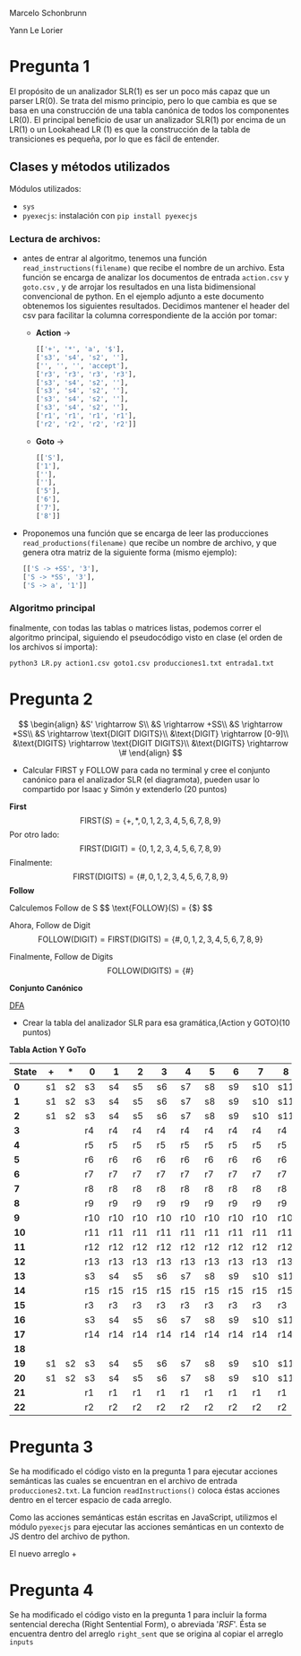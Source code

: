 
Marcelo Schonbrunn

Yann Le Lorier

# Pregunta 1

El propósito de un analizador SLR(1) es ser un poco más capaz que un parser LR(0). Se trata del mismo principio, pero lo que cambia es que se basa en una construcción de una tabla canónica de todos los componentes LR(0). El principal beneficio de usar un analizador SLR(1) por encima de un LR(1) o un Lookahead LR (1) es que la construcción de la tabla de transiciones es pequeña, por lo que es fácil de entender.

## Clases y métodos utilizados

Módulos utilizados:

- ```sys```
- ```pyexecjs```: instalación con ```pip install pyexecjs```

### Lectura de archivos:

- antes de entrar al algoritmo, tenemos una función ```read_instructions(filename)``` que recibe el nombre de un archivo. Esta función se encarga de analizar los documentos de entrada ```action.csv``` y ```goto.csv``` , y de arrojar los resultados en una lista bidimensional convencional de python. En el ejemplo adjunto a este documento obtenemos los siguientes resultados. Decidimos mantener el header del csv para facilitar la columna correspondiente de la acción por tomar:

  - **Action** $\rightarrow$ 

    ```sh
    [['+', '*', 'a', '$'], 
    ['s3', 's4', 's2', ''], 
    ['', '', '', 'accept'], 
    ['r3', 'r3', 'r3', 'r3'], 
    ['s3', 's4', 's2', ''], 
    ['s3', 's4', 's2', ''], 
    ['s3', 's4', 's2', ''], 
    ['s3', 's4', 's2', ''], 
    ['r1', 'r1', 'r1', 'r1'], 
    ['r2', 'r2', 'r2', 'r2']]
    ```

  - **Goto** $\rightarrow$

    ```sh
    [['S'], 
    ['1'], 
    [''], 
    [''], 
    ['5'], 
    ['6'], 
    ['7'], 
    ['8']]
    ```

- Proponemos una función que se encarga de leer las producciones ```read_productions(filename)``` que recibe un nombre de archivo, y que genera otra matriz de la siguiente forma (mismo ejemplo):

  ```sh
  [['S -> +SS', '3'], 
  ['S -> *SS', '3'], 
  ['S -> a', '1']]
  ```

### Algoritmo principal

finalmente, con todas las tablas o matrices listas, podemos correr el algoritmo principal, siguiendo el pseudocódigo visto en clase (el orden de los archivos sí importa):

```sh
python3 LR.py action1.csv goto1.csv producciones1.txt entrada1.txt
```

# Pregunta 2

$$
\begin{align}
&S' \rightarrow S\\
&S \rightarrow +SS\\
&S \rightarrow *SS\\
&S \rightarrow \text{DIGIT DIGITS}\\
&\text{DIGIT} \rightarrow [0-9]\\
&\text{DIGITS} \rightarrow \text{DIGIT DIGITS}\\
&\text{DIGITS} \rightarrow \#
\end{align}
$$

- Calcular FIRST y FOLLOW para cada no terminal y cree el conjunto canónico para el analizador SLR  (el  diagramota), pueden usar lo compartido por Isaac y Simón y extenderlo (20 puntos)

**First**
$$
\text{FIRST}(S) = \{+, *, 0, 1, 2, 3, 4, 5, 6, 7, 8, 9\}
$$
Por otro lado:
$$
\text{FIRST}(\text{DIGIT}) = \{0, 1, 2, 3, 4, 5, 6, 7, 8, 9\}
$$
Finalmente:
$$
\text{FIRST}(\text{DIGITS}) = \{\#, 0, 1, 2, 3,4 ,5,6,7,8,9\}
$$
**Follow**

Calculemos Follow de S
$$
\text{FOLLOW}(S) = \{$\}
$$

Ahora, Follow de Digit
$$
\text{FOLLOW}(\text{DIGIT}) = \text{FIRST}(\text{DIGITS}) = \{\#,0,1,2,3,4,5,6,7,8,9\}
$$

Finalmente, Follow de Digits
$$
\text{FOLLOW}(\text{DIGITS}) = \{ \# \}
$$

**Conjunto Canónico**

[DFA](.img/DFA.png)

- Crear la tabla del analizador SLR para esa gramática,(Action y GOTO)(10 puntos)

**Tabla Action Y GoTo**

| State  | +    | *    | 0    | 1    | 2    | 3    | 4    | 5    | 6    | 7    | 8    | 9    | #    | $      | S    | DIGIT | DIGITS |
| ------ | ---- | ---- | ---- | ---- | ---- | ---- | ---- | ---- | ---- | ---- | ---- | ---- | ---- | ------ | ---- | ----- | ------ |
| **0**  | s1   | s2   | s3   | s4   | s5   | s6   | s7   | s8   | s9   | s10  | s11  | s12  |      |        | 18   | 13    |        |
| **1**  | s1   | s2   | s3   | s4   | s5   | s6   | s7   | s8   | s9   | s10  | s11  | s12  |      |        | 19   | 13    |        |
| **2**  | s1   | s2   | s3   | s4   | s5   | s6   | s7   | s8   | s9   | s10  | s11  | s12  |      |        | 20   | 13    |        |
| **3**  |      |      | r4   | r4   | r4   | r4   | r4   | r4   | r4   | r4   | r4   | r4   | r4   | r4     |      |       |        |
| **4**  |      |      | r5   | r5   | r5   | r5   | r5   | r5   | r5   | r5   | r5   | r5   | r5   | r5     |      |       |        |
| **5**  |      |      | r6   | r6   | r6   | r6   | r6   | r6   | r6   | r6   | r6   | r6   | r6   | r6     |      |       |        |
| **6**  |      |      | r7   | r7   | r7   | r7   | r7   | r7   | r7   | r7   | r7   | r7   | r7   | r7     |      |       |        |
| **7**  |      |      | r8   | r8   | r8   | r8   | r8   | r8   | r8   | r8   | r8   | r8   | r8   | r8     |      |       |        |
| **8**  |      |      | r9   | r9   | r9   | r9   | r9   | r9   | r9   | r9   | r9   | r9   | r9   | r9     |      |       |        |
| **9**  |      |      | r10  | r10  | r10  | r10  | r10  | r10  | r10  | r10  | r10  | r10  | r10  | r10    |      |       |        |
| **10** |      |      | r11  | r11  | r11  | r11  | r11  | r11  | r11  | r11  | r11  | r11  | r11  | r11    |      |       |        |
| **11** |      |      | r12  | r12  | r12  | r12  | r12  | r12  | r12  | r12  | r12  | r12  | r12  | r12    |      |       |        |
| **12** |      |      | r13  | r13  | r13  | r13  | r13  | r13  | r13  | r13  | r13  | r13  | r13  | r13    |      |       |        |
| **13** |      |      | s3   | s4   | s5   | s6   | s7   | s8   | s9   | s10  | s11  | s12  | s14  |        |      | 16    | 15     |
| **14** |      |      | r15  | r15  | r15  | r15  | r15  | r15  | r15  | r15  | r15  | r15  | r15  | r15    |      |       |        |
| **15** |      |      | r3   | r3   | r3   | r3   | r3   | r3   | r3   | r3   | r3   | r3   | r3   | r3     |      |       |        |
| **16** |      |      | s3   | s4   | s5   | s6   | s7   | s8   | s9   | s10  | s11  | s12  | s14  |        |      | 16    | 17     |
| **17** |      |      | r14  | r14  | r14  | r14  | r14  | r14  | r14  | r14  | r14  | r14  | r14  | r14    |      |       |        |
| **18** |      |      |      |      |      |      |      |      |      |      |      |      |      | accept |      |       |        |
| **19** | s1   | s2   | s3   | s4   | s5   | s6   | s7   | s8   | s9   | s10  | s11  | s12  |      |        | 21   | 13    |        |
| **20** | s1   | s2   | s3   | s4   | s5   | s6   | s7   | s8   | s9   | s10  | s11  | s12  |      |        | 22   | 13    |        |
| **21** |      |      | r1   | r1   | r1   | r1   | r1   | r1   | r1   | r1   | r1   | r1   | r1   | r1     |      |       |        |
| **22** |      |      | r2   | r2   | r2   | r2   | r2   | r2   | r2   | r2   | r2   | r2   | r2   | r2     |      |       |        |

# Pregunta 3

Se ha modificado el código visto en la pregunta 1 para ejecutar acciones semánticas las cuales se encuentran en el archivo de entrada ```producciones2.txt```. La funcion ```readInstructions()``` coloca éstas acciones dentro en el tercer espacio de cada arreglo.

 Como las acciones semánticas están escritas en JavaScript, utilizmos el módulo ```pyexecjs``` para ejecutar las acciones semánticas en un contexto de JS dentro del archivo de python.

 El nuevo arreglo + 
# Pregunta 4

Se ha modificado el código visto en la pregunta 1 para incluir la forma sentencial derecha (Right Sentential Form), o abreviada '*RSF*'. 
Ésta se encuentra dentro del arreglo  ```right_sent``` que se origina al copiar el arreglo ```inputs```
